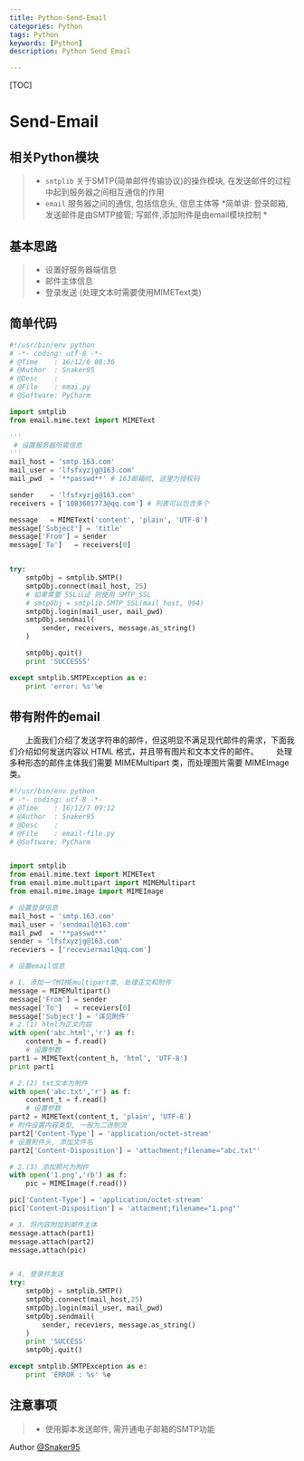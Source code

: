 ```yaml
---
title: Python-Send-Email
categories: Python   
tags: Python
keywords: [Python]
description: Python Send Email

---
```


[TOC]

# Send-Email
## 相关Python模块
> * `smtplib` 关于SMTP(简单邮件传输协议)的操作模块, 在发送邮件的过程中起到服务器之间相互通信的作用
> * `email` 服务器之间的通信, 包括信息头, 信息主体等
*简单讲: 登录邮箱, 发送邮件是由SMTP接管; 写邮件,添加附件是由email模块控制 *
 
## 基本思路
> * 设置好服务器端信息
> * 邮件主体信息
> * 登录发送 (处理文本时需要使用MIMEText类)
 
## 简单代码

```python
#!/usr/bin/env python
# -*- coding: utf-8 -*-
# @Time    : 16/12/6 08:36
# @Author  : Snaker95
# @Desc    : 
# @File    : emai.py
# @Software: PyCharm

import smtplib
from email.mime.text import MIMEText

'''
 # 设置服务器所需信息
'''
mail_host = 'smtp.163.com'
mail_user = 'lfsfxyzjg@163.com'
mail_pwd  = '**passwd**' # 163邮箱时, 这里为授权码

sender    = 'lfsfxyzjg@163.com'
receivers = ['1083601773@qq.com'] # 列表可以包含多个

message   = MIMEText('content', 'plain', 'UTF-8')
message['Subject'] = 'title'
message['From'] = sender
message['To']   = receivers[0]


try:
    smtpObj = smtplib.SMTP()
    smtpObj.connect(mail_host, 25)
    # 如果需要 SSL认证 则使用 SMTP_SSL
    # smtpObj = smtplib.SMTP_SSL(mail_host, 994)
    smtpObj.login(mail_user, mail_pwd)
    smtpObj.sendmail(
        sender, receivers, message.as_string()
    )

    smtpObj.quit()
    print 'SUCCESSS'

except smtplib.SMTPException as e:
    print 'error: %s'%e
```

## 带有附件的email
　　上面我们介绍了发送字符串的邮件，但这明显不满足现代邮件的需求，下面我们介绍如何发送内容以 HTML 格式，并且带有图片和文本文件的邮件。
　　处理多种形态的邮件主体我们需要 MIMEMultipart 类，而处理图片需要 MIMEImage 类。

```python
#!/usr/bin/env python
# -*- coding: utf-8 -*-
# @Time    : 16/12/7 09:12
# @Author  : Snaker95
# @Desc    : 
# @File    : email-file.py
# @Software: PyCharm


import smtplib
from email.mime.text import MIMEText
from email.mime.multipart import MIMEMultipart
from email.mime.image import MIMEImage

# 设置登录信息
mail_host = 'smtp.163.com'
mail_user = 'sendmail@163.com'
mail_pwd  = '**passwd**'
sender = 'lfsfxyzjg@163.com'
receviers = ['receviermail@qq.com']

# 设置email信息

# 1. 添加一个MIMEmultipart类, 处理正文和附件
message = MIMEMultipart()
message['From'] = sender
message['To']   = receviers[0]
message['Subject'] = '详见附件'
# 2.(1) html为正文内容
with open('abc.html','r') as f:
    content_h = f.read()
    # 设置参数
part1 = MIMEText(content_h, 'html', 'UTF-8')
print part1

# 2.(2) txt文本为附件
with open('abc.txt','r') as f:
    content_t = f.read()
    # 设置参数
part2 = MIMEText(content_t, 'plain', 'UTF-8')
# 附件设置内容类型, 一般为二进制流
part2['Content-Type'] = 'application/octet-stream'
# 设置附件头, 添加文件名
part2['Content-Disposition'] = 'attachment;filename="abc.txt"'

# 2.(3) 添加照片为附件
with open('1.png','rb') as f:
    pic = MIMEImage(f.read())

pic['Content-Type'] = 'application/octet-stream'
pic['Content-Disposition'] = 'attacment;filename="1.png"'

# 3. 将内容附加到邮件主体
message.attach(part1)
message.attach(part2)
message.attach(pic)


# 4. 登录并发送
try:
    smtpObj = smtplib.SMTP()
    smtpObj.connect(mail_host,25)
    smtpObj.login(mail_user, mail_pwd)
    smtpObj.sendmail(
        sender, receviers, message.as_string()
    )
    print 'SUCCESS'
    smtpObj.quit()

except smtplib.SMTPException as e:
    print 'ERROR : %s' %e
```

## 注意事项
> * 使用脚本发送邮件, 需开通电子邮箱的SMTP功能

Author [@Snaker95][1]

[1]: http://www.sharedsea.com